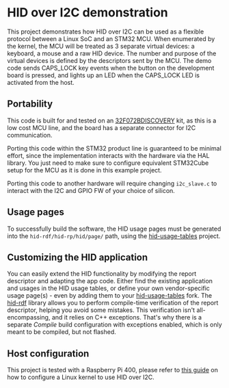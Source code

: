 # HID over I2C demonstration

This project demonstrates how HID over I2C can be used as a flexible protocol between a Linux SoC and an STM32 MCU.
When enumerated by the kernel, the MCU will be treated as 3 separate virtual devices: a keyboard, a mouse
and a raw HID device. The number and purpose of the virtual devices is defined by the descriptors
sent by the MCU.
The demo code sends CAPS_LOCK key events when the button on the development board is pressed,
and lights up an LED when the CAPS_LOCK LED is activated from the host.

## Portability

This code is built for and tested on an [32F072BDISCOVERY][32F072BDISCOVERY] kit, as this is a low cost MCU line,
and the board has a separate connector for I2C communication.

Porting this code within the STM32 product line is guaranteed to be minimal effort, since the implementation
interacts with the hardware via the HAL library. You just need to make sure to configure equivalent STM32Cube
setup for the MCU as it is done in this example project.

Porting this code to another hardware will require changing `i2c_slave.c` to interact with the I2C and GPIO
FW of your choice of silicon.

## Usage pages

To successfully build the software, the HID usage pages must be generated into the `hid-rdf/hid-rp/hid/page/` path,
using the [hid-usage-tables] project.

## Customizing the HID application

You can easily extend the HID functionality by modifying the report descriptor and adapting the app code.
Either find the existing application and usages in the HID usage tables,
or define your own vendor-specific usage page(s) - even by adding them to your [hid-usage-tables] fork.
The [hid-rdf] library allows you to perform compile-time verification of the report descriptor,
helping you avoid some mistakes. This verification isn't all-encompassing,
and it relies on C++ exceptions. That's why there is a separate *Compile* build configuration with exceptions enabled, which is only meant to be compiled, but not flashed.

## Host configuration

This project is tested with a Raspberry Pi 400, please refer to [this guide][raspberry-guide] on how to
configure a Linux kernel to use HID over I2C.


[32F072BDISCOVERY]: https://www.st.com/en/evaluation-tools/32f072bdiscovery.html
[hid-usage-tables]: https://github.com/IntergatedCircuits/hid-usage-tables
[hid-rdf]: https://github.com/IntergatedCircuits/hid-rdf
[raspberry-guide]: https://github.com/NordicPlayground/nrf52-i2c-hid-demo/blob/master/Raspbian/Raspbian_HID-Over-I2C_README.md
